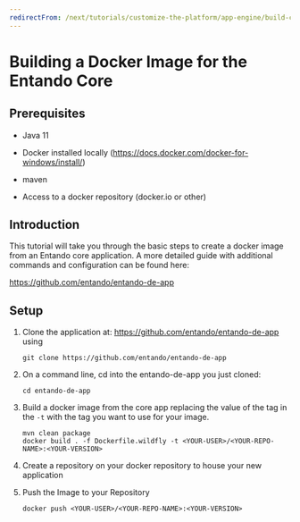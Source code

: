 ```yaml
---
redirectFrom: /next/tutorials/customize-the-platform/app-engine/build-core-image.html
---
```


# Building a Docker Image for the Entando Core

## Prerequisites

-   Java 11

-   Docker installed locally
    (<https://docs.docker.com/docker-for-windows/install/>)

-   maven

-   Access to a docker repository (docker.io or other)

## Introduction

This tutorial will take you through the basic steps to create a docker
image from an Entando core application. A more detailed guide with
additional commands and configuration can be found here:

<https://github.com/entando/entando-de-app>

## Setup

1.  Clone the application at:
    <https://github.com/entando/entando-de-app> using

        git clone https://github.com/entando/entando-de-app

2.  On a command line, cd into the entando-de-app you just cloned:

        cd entando-de-app

3.  Build a docker image from the core app replacing the value of the tag in the `-t`  with the tag you want to use for your image.

        mvn clean package
        docker build . -f Dockerfile.wildfly -t <YOUR-USER>/<YOUR-REPO-NAME>:<YOUR-VERSION>


4.  Create a repository on your docker repository to house your new
    application

5.  Push the Image to your Repository

        docker push <YOUR-USER>/<YOUR-REPO-NAME>:<YOUR-VERSION>
